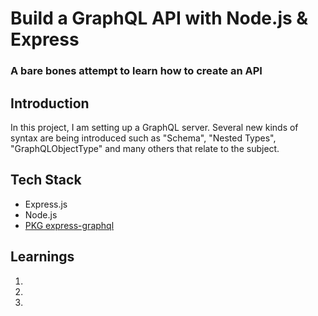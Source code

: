 # Build a GraphQL API with Node.js & Express
### A bare bones attempt to learn how to create an API

## Introduction
In this project, I am setting up a GraphQL server. Several new 
kinds of syntax are being introduced such as "Schema", "Nested Types",
"GraphQLObjectType" and many others that relate to the subject.

## Tech Stack
- Express.js
- Node.js
- [PKG express-graphql](https://github.com/graphql/express-graphql)

## Learnings
1.
2.
3.